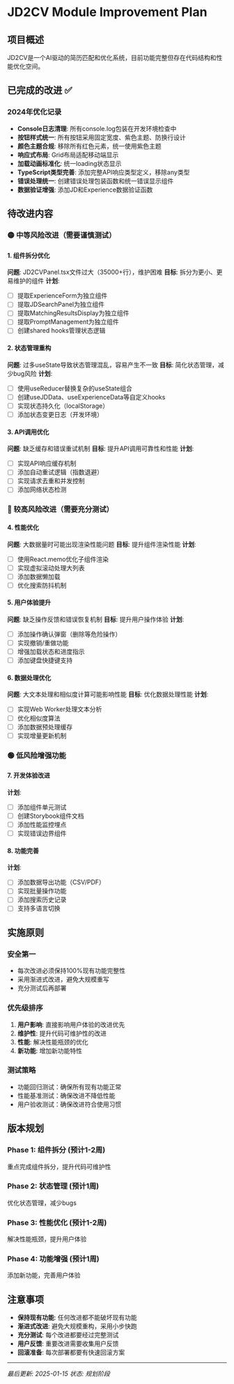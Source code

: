 # JD2CV Module Improvement Plan

## 项目概述
JD2CV是一个AI驱动的简历匹配和优化系统，目前功能完整但存在代码结构和性能优化空间。

## 已完成的改进 ✅

### 2024年优化记录
- **Console日志清理**: 所有console.log包装在开发环境检查中
- **按钮样式统一**: 所有按钮采用固定宽度、紫色主题、防换行设计
- **颜色主题合规**: 移除所有红色元素，统一使用紫色主题
- **响应式布局**: Grid布局适配移动端显示
- **加载动画标准化**: 统一loading状态显示
- **TypeScript类型完善**: 添加完整API响应类型定义，移除any类型
- **错误处理统一**: 创建错误处理包装函数和统一错误显示组件
- **数据验证增强**: 添加JD和Experience数据验证函数

## 待改进内容

### 🟡 中等风险改进（需要谨慎测试）

#### 1. 组件拆分优化
**问题**: JD2CVPanel.tsx文件过大（35000+行），维护困难
**目标**: 拆分为更小、更易维护的组件
**计划**:
- [ ] 提取ExperienceForm为独立组件
- [ ] 提取JDSearchPanel为独立组件  
- [ ] 提取MatchingResultsDisplay为独立组件
- [ ] 提取PromptManagement为独立组件
- [ ] 创建shared hooks管理状态逻辑

#### 2. 状态管理重构
**问题**: 过多useState导致状态管理混乱，容易产生不一致
**目标**: 简化状态管理，减少bug风险
**计划**:
- [ ] 使用useReducer替换复杂的useState组合
- [ ] 创建useJDData、useExperienceData等自定义hooks
- [ ] 实现状态持久化（localStorage）
- [ ] 添加状态变更日志（开发环境）

#### 3. API调用优化
**问题**: 缺乏缓存和错误重试机制
**目标**: 提升API调用可靠性和性能
**计划**:
- [ ] 实现API响应缓存机制
- [ ] 添加自动重试逻辑（指数退避）
- [ ] 实现请求去重和并发控制
- [ ] 添加网络状态检测

### 🔴 较高风险改进（需要充分测试）

#### 4. 性能优化
**问题**: 大数据量时可能出现渲染性能问题
**目标**: 提升组件渲染性能
**计划**:
- [ ] 使用React.memo优化子组件渲染
- [ ] 实现虚拟滚动处理大列表
- [ ] 添加数据懒加载
- [ ] 优化搜索防抖机制

#### 5. 用户体验提升  
**问题**: 缺乏操作反馈和错误恢复机制
**目标**: 提升用户操作体验
**计划**:
- [ ] 添加操作确认弹窗（删除等危险操作）
- [ ] 实现撤销/重做功能
- [ ] 增强加载状态和进度指示
- [ ] 添加键盘快捷键支持

#### 6. 数据处理优化
**问题**: 大文本处理和相似度计算可能影响性能
**目标**: 优化数据处理性能
**计划**:
- [ ] 实现Web Worker处理文本分析
- [ ] 优化相似度算法
- [ ] 添加数据预处理缓存
- [ ] 实现增量更新机制

### 🟢 低风险增强功能

#### 7. 开发体验改进
**计划**:
- [ ] 添加组件单元测试
- [ ] 创建Storybook组件文档
- [ ] 添加性能监控埋点
- [ ] 实现错误边界组件

#### 8. 功能完善
**计划**:
- [ ] 添加数据导出功能（CSV/PDF）
- [ ] 实现批量操作功能
- [ ] 添加搜索历史记录
- [ ] 支持多语言切换

## 实施原则

### 安全第一
- 每次改进必须保持100%现有功能完整性
- 采用渐进式改进，避免大规模重写
- 充分测试后再部署

### 优先级排序
1. **用户影响**: 直接影响用户体验的改进优先
2. **维护性**: 提升代码可维护性的改进
3. **性能**: 解决性能瓶颈的优化
4. **新功能**: 增加新功能特性

### 测试策略
- 功能回归测试：确保所有现有功能正常
- 性能基准测试：确保改进不降低性能
- 用户验收测试：确保改进符合使用习惯

## 版本规划

### Phase 1: 组件拆分 (预计1-2周)
重点完成组件拆分，提升代码可维护性

### Phase 2: 状态管理 (预计1周) 
优化状态管理，减少bugs

### Phase 3: 性能优化 (预计1-2周)
解决性能瓶颈，提升用户体验

### Phase 4: 功能增强 (预计1周)
添加新功能，完善用户体验

## 注意事项

- **保持现有功能**: 任何改进都不能破坏现有功能
- **渐进式改进**: 避免大规模重构，采用小步快跑
- **充分测试**: 每个改进都要经过完整测试
- **用户反馈**: 重要改进需要收集用户反馈
- **回滚准备**: 每次部署都要有快速回滚方案

---

*最后更新: 2025-01-15*
*状态: 规划阶段*